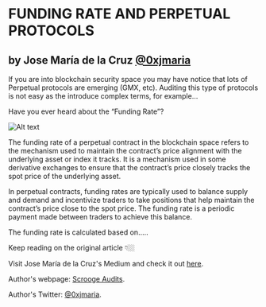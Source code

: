 # FUNDING RATE AND PERPETUAL PROTOCOLS 
## by Jose María de la Cruz [@0xjmaria](https://twitter.com/0xjmaria)
If you are into blockchain security space you may have notice that lots of Perpetual protocols are emerging (GMX, etc). Auditing this type of protocols is not easy as the introduce complex terms, for example…

Have you ever heard about the “Funding Rate”?

![Alt text](https://github.com/JMariadlcs/blog/blob/0xjmaria/public/media/funding_rate.png)

The funding rate of a perpetual contract in the blockchain space refers to the mechanism used to maintain the contract’s price alignment with the underlying asset or index it tracks. It is a mechanism used in some derivative exchanges to ensure that the contract’s price closely tracks the spot price of the underlying asset.

In perpetual contracts, funding rates are typically used to balance supply and demand and incentivize traders to take positions that help maintain the contract’s price close to the spot price. The funding rate is a periodic payment made between traders to achieve this balance.

The funding rate is calculated based on..... 

Keep reading on the original article 👇🏼

Visit Jose María de la Cruz's Medium and check it out [here](https://medium.com/@0xjmaria/funding-rate-and-perpetual-protocols-8bf60adcfc7c).

Author's webpage: [Scrooge Audits](https://scroogeaudits.com/portfolio).

Author's Twitter: [@0xjmaria](https://twitter.com/0xjmaria).